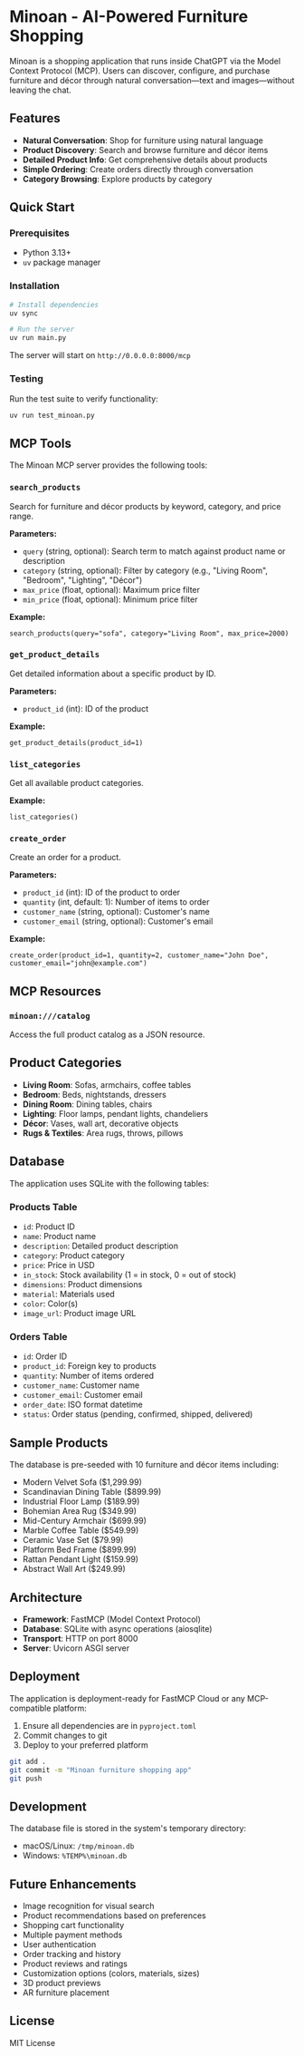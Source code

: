 # Minoan - AI-Powered Furniture Shopping

Minoan is a shopping application that runs inside ChatGPT via the Model Context Protocol (MCP). Users can discover, configure, and purchase furniture and décor through natural conversation—text and images—without leaving the chat.

## Features

- **Natural Conversation**: Shop for furniture using natural language
- **Product Discovery**: Search and browse furniture and décor items
- **Detailed Product Info**: Get comprehensive details about products
- **Simple Ordering**: Create orders directly through conversation
- **Category Browsing**: Explore products by category

## Quick Start

### Prerequisites

- Python 3.13+
- `uv` package manager

### Installation

```bash
# Install dependencies
uv sync

# Run the server
uv run main.py
```

The server will start on `http://0.0.0.0:8000/mcp`

### Testing

Run the test suite to verify functionality:

```bash
uv run test_minoan.py
```

## MCP Tools

The Minoan MCP server provides the following tools:

### `search_products`
Search for furniture and décor products by keyword, category, and price range.

**Parameters:**
- `query` (string, optional): Search term to match against product name or description
- `category` (string, optional): Filter by category (e.g., "Living Room", "Bedroom", "Lighting", "Décor")
- `max_price` (float, optional): Maximum price filter
- `min_price` (float, optional): Minimum price filter

**Example:**
```
search_products(query="sofa", category="Living Room", max_price=2000)
```

### `get_product_details`
Get detailed information about a specific product by ID.

**Parameters:**
- `product_id` (int): ID of the product

**Example:**
```
get_product_details(product_id=1)
```

### `list_categories`
Get all available product categories.

**Example:**
```
list_categories()
```

### `create_order`
Create an order for a product.

**Parameters:**
- `product_id` (int): ID of the product to order
- `quantity` (int, default: 1): Number of items to order
- `customer_name` (string, optional): Customer's name
- `customer_email` (string, optional): Customer's email

**Example:**
```
create_order(product_id=1, quantity=2, customer_name="John Doe", customer_email="john@example.com")
```

## MCP Resources

### `minoan:///catalog`
Access the full product catalog as a JSON resource.

## Product Categories

- **Living Room**: Sofas, armchairs, coffee tables
- **Bedroom**: Beds, nightstands, dressers
- **Dining Room**: Dining tables, chairs
- **Lighting**: Floor lamps, pendant lights, chandeliers
- **Décor**: Vases, wall art, decorative objects
- **Rugs & Textiles**: Area rugs, throws, pillows

## Database

The application uses SQLite with the following tables:

### Products Table
- `id`: Product ID
- `name`: Product name
- `description`: Detailed product description
- `category`: Product category
- `price`: Price in USD
- `in_stock`: Stock availability (1 = in stock, 0 = out of stock)
- `dimensions`: Product dimensions
- `material`: Materials used
- `color`: Color(s)
- `image_url`: Product image URL

### Orders Table
- `id`: Order ID
- `product_id`: Foreign key to products
- `quantity`: Number of items ordered
- `customer_name`: Customer name
- `customer_email`: Customer email
- `order_date`: ISO format datetime
- `status`: Order status (pending, confirmed, shipped, delivered)

## Sample Products

The database is pre-seeded with 10 furniture and décor items including:

- Modern Velvet Sofa ($1,299.99)
- Scandinavian Dining Table ($899.99)
- Industrial Floor Lamp ($189.99)
- Bohemian Area Rug ($349.99)
- Mid-Century Armchair ($699.99)
- Marble Coffee Table ($549.99)
- Ceramic Vase Set ($79.99)
- Platform Bed Frame ($899.99)
- Rattan Pendant Light ($159.99)
- Abstract Wall Art ($249.99)

## Architecture

- **Framework**: FastMCP (Model Context Protocol)
- **Database**: SQLite with async operations (aiosqlite)
- **Transport**: HTTP on port 8000
- **Server**: Uvicorn ASGI server

## Deployment

The application is deployment-ready for FastMCP Cloud or any MCP-compatible platform:

1. Ensure all dependencies are in `pyproject.toml`
2. Commit changes to git
3. Deploy to your preferred platform

```bash
git add .
git commit -m "Minoan furniture shopping app"
git push
```

## Development

The database file is stored in the system's temporary directory:
- macOS/Linux: `/tmp/minoan.db`
- Windows: `%TEMP%\minoan.db`

## Future Enhancements

- Image recognition for visual search
- Product recommendations based on preferences
- Shopping cart functionality
- Multiple payment methods
- User authentication
- Order tracking and history
- Product reviews and ratings
- Customization options (colors, materials, sizes)
- 3D product previews
- AR furniture placement

## License

MIT License

